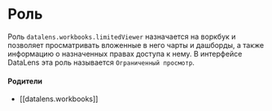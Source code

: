 # Роль

Роль `datalens.workbooks.limitedViewer` назначается на воркбук и позволяет просматривать вложенные в него чарты и дашборды, а также информацию о назначенных правах доступа к нему. В интерфейсе DataLens эта роль называется `Ограниченный просмотр`.


#### Родители

- [[datalens.workbooks]]
